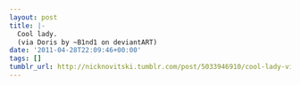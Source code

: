 ```yaml
---
layout: post
title: |-
  Cool lady.
  (via Doris by ~B1nd1 on deviantART)
date: '2011-04-28T22:09:46+00:00'
tags: []
tumblr_url: http://nicknovitski.tumblr.com/post/5033946910/cool-lady-via-doris-by-b1nd1-on-deviantart
---
```

